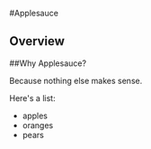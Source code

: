 #Applesauce

Overview
--------

##Why Applesauce?

Because nothing else makes sense.

Here's a list:

* apples
* oranges
* pears


